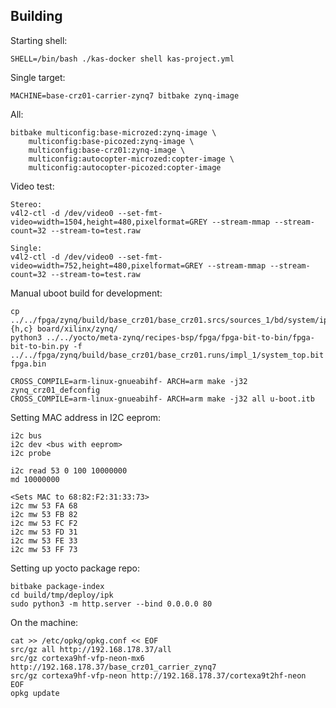 ## Building

Starting shell:

    SHELL=/bin/bash ./kas-docker shell kas-project.yml

Single target:

    MACHINE=base-crz01-carrier-zynq7 bitbake zynq-image

All:

    bitbake multiconfig:base-microzed:zynq-image \
        multiconfig:base-picozed:zynq-image \
        multiconfig:base-crz01:zynq-image \
        multiconfig:autocopter-microzed:copter-image \
        multiconfig:autocopter-picozed:copter-image


Video test:

    Stereo:
    v4l2-ctl -d /dev/video0 --set-fmt-video=width=1504,height=480,pixelformat=GREY --stream-mmap --stream-count=32 --stream-to=test.raw

    Single:
    v4l2-ctl -d /dev/video0 --set-fmt-video=width=752,height=480,pixelformat=GREY --stream-mmap --stream-count=32 --stream-to=test.raw


Manual uboot build for development:

    cp ../../fpga/zynq/build/base_crz01/base_crz01.srcs/sources_1/bd/system/ip/system_processing_system7_0_0/ps7_init_gpl.{h,c} board/xilinx/zynq/
    python3 ../../yocto/meta-zynq/recipes-bsp/fpga/fpga-bit-to-bin/fpga-bit-to-bin.py -f ../../fpga/zynq/build/base_crz01/base_crz01.runs/impl_1/system_top.bit fpga.bin

    CROSS_COMPILE=arm-linux-gnueabihf- ARCH=arm make -j32 zynq_crz01_defconfig
    CROSS_COMPILE=arm-linux-gnueabihf- ARCH=arm make -j32 all u-boot.itb


Setting MAC address in I2C eeprom:

    i2c bus
    i2c dev <bus with eeprom>
    i2c probe

    i2c read 53 0 100 10000000
    md 10000000

    <Sets MAC to 68:82:F2:31:33:73>
    i2c mw 53 FA 68
    i2c mw 53 FB 82
    i2c mw 53 FC F2
    i2c mw 53 FD 31
    i2c mw 53 FE 33
    i2c mw 53 FF 73

Setting up yocto package repo:

    bitbake package-index
    cd build/tmp/deploy/ipk
    sudo python3 -m http.server --bind 0.0.0.0 80

On the machine:

    cat >> /etc/opkg/opkg.conf << EOF
    src/gz all http://192.168.178.37/all
    src/gz cortexa9hf-vfp-neon-mx6 http://192.168.178.37/base_crz01_carrier_zynq7
    src/gz cortexa9hf-vfp-neon http://192.168.178.37/cortexa9t2hf-neon
    EOF
    opkg update
